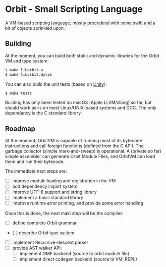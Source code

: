 # Orbit - Small Scripting Language

A VM-based scripting language, mostly procedural with some swift and a bit of 
objects sprinkled upon.

## Building

At the moment, you can build both static and dynamic libraries for the Orbit
VM and type system:

````bash
$ make liborbit.a
$ make liborbit.dylib
````

You can also build the unit tests (based on [Unity][1]):

````bash
$ make tests
````

Building has only been tested on macOS (Apple LLVM/clang) so far, but should
work as-is on most Linux/UNIX-based systems and GCC. The only dependancy is the
C standard library.

## Roadmap

At the moment, OrbitVM is capable of running most of its bytecode instructions
and call foreign functions (defined from the C API). The garbage collector
(simple mark-and-sweep) is operational. A (private so far) simple assembler
can generate Orbit Module Files, and OrbitVM can load them and run their 
bytecode.

The immediate next steps are:

 * [ ] improve module loading and registration in the VM
 * [ ] add dependency import system
 * [ ] improve UTF-8 support and string library
 * [ ] implement a basic standard library
 * [ ] improve runtime error printing, and provide some error handling

Once this is done, the next main step will be the compiler:

 * [ ] define complete Orbit grammar
 * [-] describe Orbit type system
 * [ ] implement Recursive-descent parser
 * [ ] provide AST walker API:
     * [ ] implement OMF backend (source to orbit module file)
     * [ ] implement direct codegen backend (source to VM, REPL)

   [1]: http://www.throwtheswitch.org/unity/
